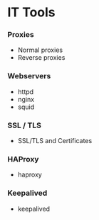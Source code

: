 # IT Tools


### Proxies
- Normal proxies
- Reverse proxies

### Webservers
- httpd
- nginx
- squid

### SSL / TLS
- SSL/TLS and Certificates

### HAProxy
- haproxy

### Keepalived
- keepalived
